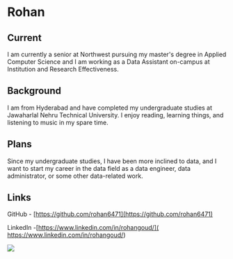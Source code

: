 # Rohan

## Current
I am currently a senior at Northwest pursuing my master's degree in Applied Computer Science and I am working as a Data Assistant on-campus at Institution and Research Effectiveness.

## Background
I am from Hyderabad and have completed my undergraduate studies at Jawaharlal Nehru Technical University. I enjoy reading, learning things, and listening to music in my spare time.

## Plans
Since my undergraduate studies, I have been more inclined to data, and I want to start my career in the data field as a data engineer, data administrator, or some other data-related work. 

## Links

GitHub - [https://github.com/rohan6471](https://github.com/rohan6471) 

LinkedIn -[https://www.linkedin.com/in/rohangoud/]( https://www.linkedin.com/in/rohangoud/)

![](https://github.com/rohan6471/bigdata-dev/blob/main/2.jpeg)
